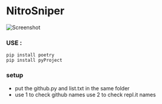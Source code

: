 # NitroSniper


![Screenshot]( <img src="https://anime-thighs-are-the.best/uploads/77a2878a-f505-4d00-affd-7fad2eba29ae/VCTmjd1C.png" width="500" height="600"> )


### USE :
```
pip install poetry
pip install pyProject
```

### setup
- put the github.py and list.txt in the same folder
- use 1 to check github names use 2 to check repl.it names
